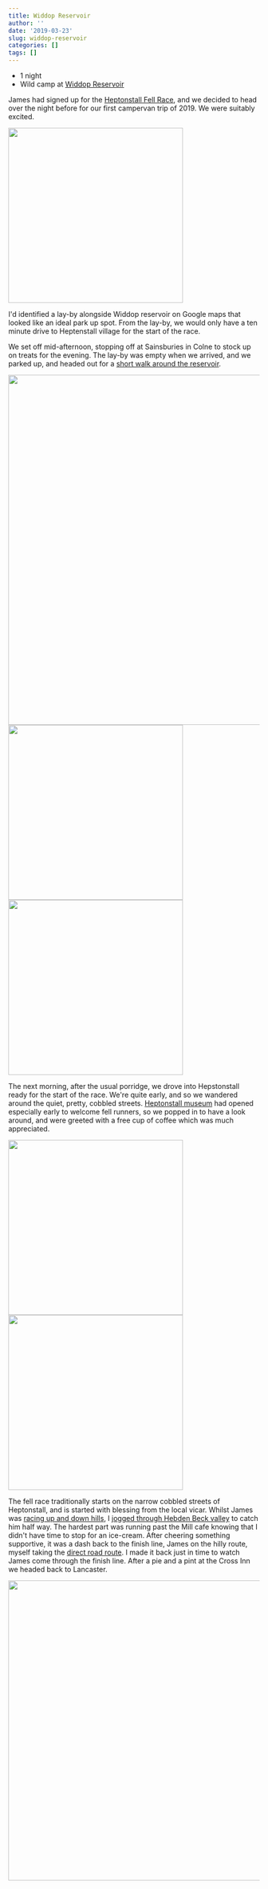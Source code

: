 ```yaml
---
title: Widdop Reservoir
author: ''
date: '2019-03-23'
slug: widdop-reservoir
categories: []
tags: []
---
```


* 1 night
* Wild camp at [Widdop Reservoir](https://goo.gl/maps/a148smyNs3XFP5nq5)

James had signed up for the [Heptonstall Fell Race](https://heptonstallfellrace.wordpress.com/), and we decided to head over the night before for our first campervan trip of 2019. We were suitably excited. 

<img src="https://bit.ly/3b64sXq" width="350">

I'd identified a lay-by alongside Widdop reservoir on Google maps that looked like an ideal park up spot. From the lay-by, we would only have a ten minute drive to Heptenstall village for the start of the race. 

We set off mid-afternoon, stopping off at Sainsburies in Colne to stock up on treats for the evening. The lay-by was empty when we arrived, and we parked up, and headed out for a [short walk around the reservoir](https://www.strava.com/activities/2238190550).


<img src="https://bit.ly/2xqUIZ1" width="700">
<img src="https://bit.ly/3enrETd" width="350"><img src="https://bit.ly/2V54md6" width="350">

The next morning, after the usual porridge, we drove into Hepstonstall ready for the start of the race. We're quite early, and so we wandered around the quiet, pretty, cobbled streets. [Heptonstall museum](https://museums.calderdale.gov.uk/visit/heptonstall-museum) had opened especially early to welcome fell runners, so we popped in to have a look around, and were greeted with a free cup of coffee which was much appreciated.

<img src="https://bit.ly/2K31jLY" width="350"><img src="https://bit.ly/2wFmMI0" width="350">

The fell race traditionally starts on the narrow cobbled streets of Heptonstall, and is started with blessing from the local vicar. Whilst James was [racing up and down hills](https://www.strava.com/activities/2238174218), I [jogged through Hebden Beck valley](https://www.strava.com/activities/2238191502) to catch him half way. The hardest part was running past the Mill cafe knowing that I didn't have time to stop for an ice-cream. After cheering something supportive, it was a dash back to the finish line, James on the hilly route, myself taking the [direct road route](https://www.strava.com/activities/2238192032). I made it back just in time to watch James come through the finish line. After a pie and a pint at the Cross Inn we headed back to Lancaster.

<img src="https://bit.ly/2RAwdj3" width="600">

